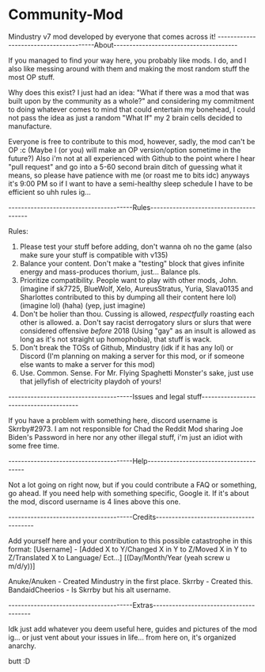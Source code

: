 # Community-Mod
Mindustry v7 mod developed by everyone that comes across it!
---------------------------------------About---------------------------------------

If you managed to find your way here, you probably like mods. I do, and I also like messing around with them and making the most random stuff the most OP stuff.

Why does this exist? I just had an idea: "What if there was a mod that was built upon by the community as a whole?" and considering my commitment to doing whatever comes to mind that could entertain my bonehead, I could not pass the idea as just a random "What If" my 2 brain cells decided to manufacture.

Everyone is free to contribute to this mod, however, sadly, the mod can't be OP :c (Maybe I (or you) will make an OP version/option sometime in the future?)
Also i'm not at all experienced with Github to the point where I hear "pull request" and go into a 5-60 second brain ditch of guessing what it means, so please have patience with me (or roast me to bits idc) anyways it's 9:00 PM so if I want to have a semi-healthy sleep schedule I have to be efficient so uhh rules ig...

---------------------------------------Rules---------------------------------------

Rules:
  1. Please test your stuff before adding, don't wanna oh no the game (also make sure your stuff is compatible with v135)
  2. Balance your content. Don't make a "testing" block that gives infinite energy and mass-produces thorium, just... Balance pls.
  3. Prioritize compatibility. People want to play with other mods, John. (imagine if sk7725, BlueWolf, Xelo, AureusStratus, Yuria, Slava0135 and Sharlottes contributed to this by dumping all their content here lol) (imagine lol) (haha) (yep, just imagine)
  4. Don't be holier than thou. Cussing is allowed, *respectfully* roasting each other is allowed. 
    a. Don't say racist derrogatory slurs or slurs that were considered offensive *before* 2018 (Using "gay" as an insult is allowed as long as it's not straight up homophobia),          that stuff is wack.
  5. Don't break the TOSs of Github, Mindustry (idk if it has any lol) or Discord (I'm planning on making a server for this mod, or if someone else wants to make a server for this      mod)
  6. Use. Common. Sense. For Mr. Flying Spaghetti Monster's sake, just use that jellyfish of electricity playdoh of yours!

---------------------------------------Issues and legal stuff---------------------------------------

If you have a problem with something here, discord username is Skrrby#2973.
I am not responsible for Chad the Reddit Mod sharing Joe Biden's Password in here nor any other illegal stuff, i'm just an idiot with some free time.

---------------------------------------Help---------------------------------------

Not a lot going on right now, but if you could contribute a FAQ or something, go ahead.
If you need help with something specific, Google it. If it's about the mod, discord username is 4 lines above this one.

---------------------------------------Credits---------------------------------------

Add yourself here and your contribution to this possible catastrophe in this format:
[Username] - [Added X to Y/Changed X in Y to Z/Moved X in Y to Z/Translated X to Language/ Ect...] [(Day/Month/Year (yeah screw u m/d/y))]

Anuke/Anuken - Created Mindustry in the first place.
Skrrby - Created this.
BandaidCheerios - Is Skrrby but his alt username.

---------------------------------------Extras---------------------------------------

Idk just add whatever you deem useful here, guides and pictures of the mod ig... or just vent about your issues in life... from here on, it's organized anarchy.

butt :D
